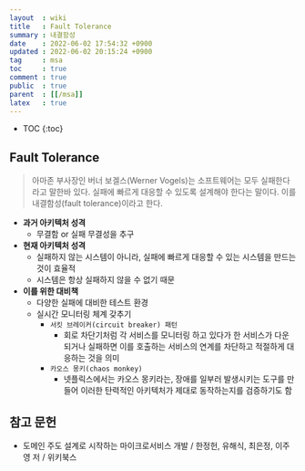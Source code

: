```yaml
---
layout  : wiki
title   : Fault Tolerance
summary : 내결함성
date    : 2022-06-02 17:54:32 +0900
updated : 2022-06-02 20:15:24 +0900
tag     : msa
toc     : true
comment : true
public  : true
parent  : [[/msa]]
latex   : true
---
```

* TOC
{:toc}

## Fault Tolerance

> 아마존 부사장인 버너 보겔스(Werner Vogels)는 소프트웨어는 모두 실패한다라고 말한바 있다. 실패에 빠르게 대응할 수 있도록 설계해야 한다는 말이다. 이를 내결함성(fault tolerance)이라고 한다.

- __과거 아키텍처 성격__
  - 무결함 or 실패 무결성을 추구
- __현재 아키텍처 성격__
  - 실패하지 않는 시스템이 아니라, 실패에 빠르게 대응할 수 있는 시스템을 만드는 것이 효율적
  - 시스템은 항상 실패하지 않을 수 없기 때문 
- __이를 위한 대비책__
  - 다양한 실패에 대비한 테스트 환경
  - 실시간 모니터링 체계 갖추기
    - `서킷 브레이커(circuit breaker) 패턴`
      - 회로 차단기처럼 각 서비스를 모니터링 하고 있다가 한 서비스가 다운되거나 실패하면 이를 호출하는 서비스의 연계를 차단하고 적절하게 대응하는 것을 의미
    - `카오스 몽키(chaos monkey)`
      - 넷플릭스에서는 카오스 몽키라는, 장애를 일부러 발생시키는 도구를 만들어 이러한 탄력적인 아키텍처가 제대로 동작하는지를 검증하기도 함
      
## 참고 문헌

- 도메인 주도 설계로 시작하는 마이크로서비스 개발 / 한정헌, 유해식, 최은정, 이주영 저 / 위키북스